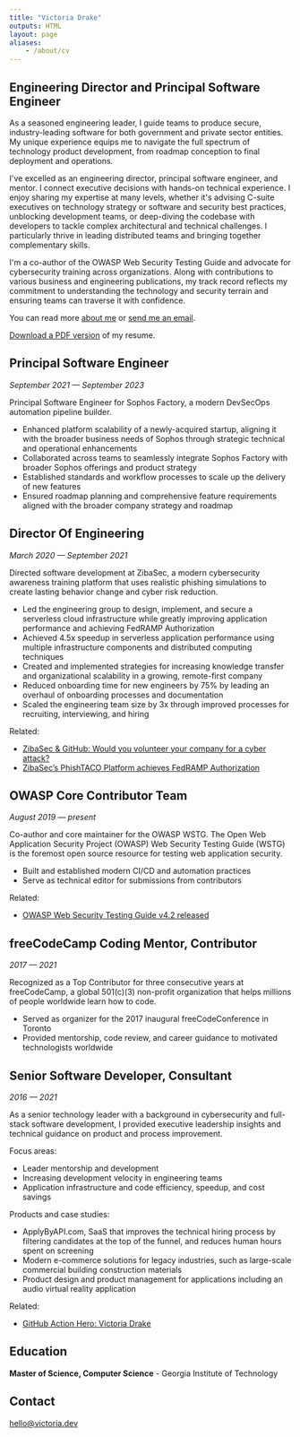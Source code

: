 ```yaml
---
title: "Victoria Drake"
outputs: HTML
layout: page
aliases:
    - /about/cv
---
```


## Engineering Director and Principal Software Engineer

As a seasoned engineering leader, I guide teams to produce secure, industry-leading software for both government and private sector entities. My unique experience equips me to navigate the full spectrum of technology product development, from roadmap conception to final deployment and operations.

I've excelled as an engineering director, principal software engineer, and mentor. I connect executive decisions with hands-on technical experience. I enjoy sharing my expertise at many levels, whether it's advising C-suite executives on technology strategy or software and security best practices, unblocking development teams, or deep-diving the codebase with developers to tackle complex architectural and technical challenges. I particularly thrive in leading distributed teams and bringing together complementary skills.

I'm a co-author of the OWASP Web Security Testing Guide and advocate for cybersecurity training across organizations. Along with contributions to various business and engineering publications, my track record reflects my commitment to understanding the technology and security terrain and ensuring teams can traverse it with confidence.

You can read more [about me](/about) or [send me an email](/contact).

[Download a PDF version](/Victoria-Drake-Resume.pdf) of my resume.

## Principal Software Engineer

_September 2021 — September 2023_

Principal Software Engineer for Sophos Factory, a modern DevSecOps automation pipeline builder.

- Enhanced platform scalability of a newly-acquired startup, aligning it with the broader business needs of Sophos through strategic technical and operational enhancements
- Collaborated across teams to seamlessly integrate Sophos Factory with broader Sophos offerings and product strategy
- Established standards and workflow processes to scale up the delivery of new features
- Ensured roadmap planning and comprehensive feature requirements aligned with the broader company strategy and roadmap

## Director Of Engineering

_March 2020 — September 2021_

Directed software development at ZibaSec, a modern cybersecurity awareness training platform that uses realistic phishing simulations to create lasting behavior change and cyber risk reduction.

- Led the engineering group to design, implement, and secure a serverless cloud infrastructure while greatly improving application performance and achieving FedRAMP Authorization
- Achieved 4.5x speedup in serverless application performance using multiple infrastructure components and distributed computing techniques
- Created and implemented strategies for increasing knowledge transfer and organizational scalability in a growing, remote-first company
- Reduced onboarding time for new engineers by 75% by leading an overhaul of onboarding processes and documentation
- Scaled the engineering team size by 3x through improved processes for recruiting, interviewing, and hiring

Related:

- [ZibaSec & GitHub: Would you volunteer your company for a cyber attack?](https://github.com/customer-stories/zibasec)
- [ZibaSec’s PhishTACO Platform achieves FedRAMP Authorization](https://web.archive.org/web/20210727210401/https://threat.technology/zibasecs-phishtaco-platform-achieves-fedramp-moderate-authorization/)

## OWASP Core Contributor Team

_August 2019 — present_

Co-author and core maintainer for the OWASP WSTG. The Open Web Application Security Project (OWASP) Web Security Testing Guide (WSTG) is the foremost open source resource for testing web application security.

- Built and established modern CI/CD and automation practices
- Serve as technical editor for submissions from contributors

Related:

- [OWASP Web Security Testing Guide v4.2 released](https://owasp.org/2020/12/03/wstg-v42-released.html)

## freeCodeCamp Coding Mentor, Contributor

_2017 — 2021_

Recognized as a Top Contributor for three consecutive years at freeCodeCamp, a global 501(c)(3) non-profit organization that helps millions of people worldwide learn how to code.

- Served as organizer for the 2017 inaugural freeCodeConference in Toronto
- Provided mentorship, code review, and career guidance to motivated technologists worldwide

## Senior Software Developer, Consultant

_2016 — 2021_

As a senior technology leader with a background in cybersecurity and full-stack software development, I provided executive leadership insights and technical guidance on product and process improvement.

Focus areas:

- Leader mentorship and development
- Increasing development velocity in engineering teams
- Application infrastructure and code efficiency, speedup, and cost savings

Products and case studies:

- ApplyByAPI.com, SaaS that improves the technical hiring process by filtering candidates at the top of the funnel, and reduces human hours spent on screening
- Modern e-commerce solutions for legacy industries, such as large-scale commercial building construction materials
- Product design and product management for applications including an audio virtual reality application

Related:

- [GitHub Action Hero: Victoria Drake](https://github.blog/2020-06-26-github-action-hero-victoria-drake/)

## Education

**Master of Science, Computer Science** - Georgia Institute of Technology

## Contact

[hello@victoria.dev](mailto:hello@victoria.dev)
